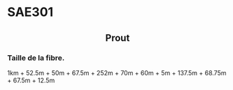 # SAE301



## <center>Prout


### Taille de la fibre.

1km + 52.5m + 50m + 67.5m + 252m + 70m + 60m + 5m + 137.5m + 68.75m + 67.5m + 12.5m

